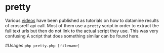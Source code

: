 # pretty

Various [videos](https://www.youtube.com/watch?v=LBYgq6jPoyk) have been published as tutorials on how to datamine results of crossreff api call.  Most of them use a `pretty`
script in order to extract the full text urls but then do not link to the actual script they use. This was very confusing  A script that does something
similar can be found here.

#Usages
`php pretty.php [filename]`



